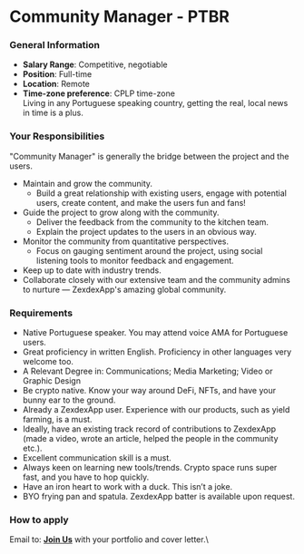 # Community Manager - PTBR

### General Information&#x20;

- **Salary Range**: Competitive, negotiable&#x20;
- **Position**: Full-time&#x20;
- **Location**: Remote&#x20;
- **Time-zone preference**: CPLP time-zone \
  Living in any Portuguese speaking country, getting the real, local news in time is a plus.

### Your Responsibilities&#x20;

"Community Manager" is generally the bridge between the project and the users.&#x20;

- Maintain and grow the community.&#x20;
  - Build a great relationship with existing users, engage with potential users, create content, and make the users fun and fans!&#x20;
- Guide the project to grow along with the community.&#x20;
  - Deliver the feedback from the community to the kitchen team.&#x20;
  - Explain the project updates to the users in an obvious way.&#x20;
- Monitor the community from quantitative perspectives.&#x20;
  - Focus on gauging sentiment around the project, using social listening tools to monitor feedback and engagement.&#x20;
- Keep up to date with industry trends.&#x20;
- Collaborate closely with our extensive team and the community admins to nurture — ZexdexApp's amazing global community.

### Requirements&#x20;

- Native Portuguese speaker. You may attend voice AMA for Portuguese users.&#x20;
- Great proficiency in written English. Proficiency in other languages very welcome too.&#x20;
- A Relevant Degree in: Communications; Media Marketing; Video or Graphic Design&#x20;
- Be crypto native. Know your way around DeFi, NFTs, and have your bunny ear to the ground.
- Already a ZexdexApp user. Experience with our products, such as yield farming, is a must.&#x20;
- Ideally, have an existing track record of contributions to ZexdexApp (made a video, wrote an article, helped the people in the community etc.).&#x20;
- Excellent communication skill is a must.
- Always keen on learning new tools/trends. Crypto space runs super fast, and you have to hop quickly.&#x20;
- Have an iron heart to work with a duck. This isn’t a joke.&#x20;
- BYO frying pan and spatula. ZexdexApp batter is available upon request.

### How to apply

Email to: **[Join Us](mailto:joinus@zexdex.app)** with your portfolio and cover letter.\
